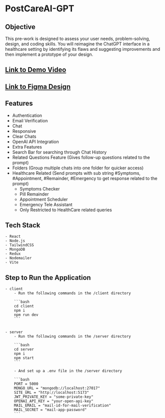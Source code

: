 # PostCareAI-GPT

## Objective
This pre-work is designed to assess your user needs, problem-solving, design, and coding
skills. You will reimagine the ChatGPT interface in a healthcare setting by identifying its
flaws and suggesting improvements and then implement a prototype of your design.

## [Link to Demo Video](https://drive.google.com/file/d/1yDAlUJm9CLMQKbuWsMi02N7M5k9KZCbH/view?usp=sharing)
## [Link to Figma Design](https://www.figma.com/file/peL1mq2qoTmmgWCJkbHxA2/PostCare.AI?type=design&node-id=0%3A1&mode=design&t=eou4FB3YoAMyhpLD-1)

## Features
- Authentication
- Email Verification
- Chat
- Responsive
- Clear Chats
- OpenAI API Integration
- Extra Features
- Search Bar for searching through Chat History
- Related  Questions Feature (Gives follow-up questions related to the prompt)
- Folders (Group multiple chats into one folder for quicker access)
- Healthcare Related (Send prompts with sub string #Symptoms, #Appointment, #Remainder, #Emergency to get response related to the prompt)
    - Symptoms Checker
    - Pill Remainder
    - Appointment Scheduler
    - Emergency Tele Assistant
    - Only Restricted to HealthCare related queries

## Tech Stack
    - React
    - Node.js
    - TailwindCSS
    - MongoDB
    - Redux
    - Nodemailer
    - Vite

## Step to Run the Application
    - client
        - Run the following commands in the /client directory
        
        ```bash
        cd client
        npm i
        npm run dev
        ```
        
    
    - server
        - Run the following commands in the /server directory
        
        ```bash
        cd server
        npm i
        npm start
        ```
        
        - And set up a .env file in the /server directory
        
        ```bash
        PORT = 5000
        MONGO_URL = "mongodb://localhost:27017"
        SITE_URL = "http://localhost:5173"
        JWT_PRIVATE_KEY = "some-private-key"
        OPENAI_API_KEY = "your-open-api-key"
        MAIL_EMAIL = "mail-id-for-mail-verification"
        MAIL_SECRET = "mail-app-password"
        ```
        

